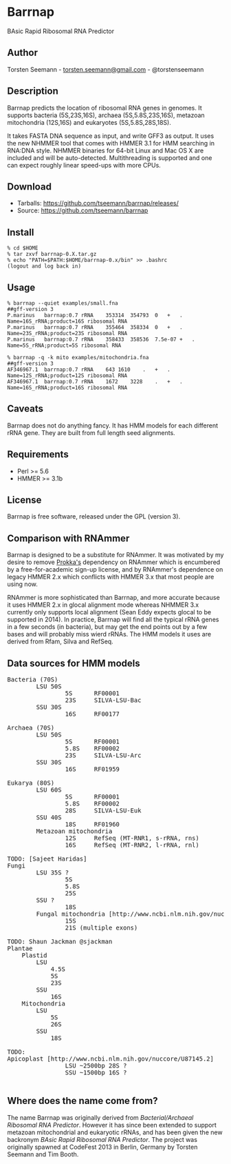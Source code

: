# Barrnap

BAsic Rapid Ribosomal RNA Predictor

## Author

Torsten Seemann - torsten.seemann@gmail.com - @torstenseemann

## Description

Barrnap predicts the location of ribosomal RNA genes in genomes.
It supports bacteria (5S,23S,16S), archaea (5S,5.8S,23S,16S),
metazoan mitochondria (12S,16S) and eukaryotes (5S,5.8S,28S,18S).

It takes FASTA DNA sequence as input, and write GFF3 as output.
It uses the new NHMMER tool that comes with HMMER 3.1 for HMM searching in RNA:DNA style.
NHMMER binaries for 64-bit Linux and Mac OS X are included and will be auto-detected.
Multithreading is supported and one can expect roughly linear speed-ups with more CPUs.

## Download

* Tarballs: https://github.com/tseemann/barrnap/releases/
* Source: https://github.com/tseemann/barrnap

## Install

    % cd $HOME
    % tar zxvf barrnap-0.X.tar.gz
    % echo "PATH=$PATH:$HOME/barrnap-0.x/bin" >> .bashrc
    (logout and log back in)

## Usage

    % barrnap --quiet examples/small.fna
    ##gff-version 3
    P.marinus	barrnap:0.7	rRNA	353314	354793	0	+	.	Name=16S_rRNA;product=16S ribosomal RNA
    P.marinus	barrnap:0.7	rRNA	355464	358334	0	+	.	Name=23S_rRNA;product=23S ribosomal RNA
    P.marinus	barrnap:0.7	rRNA	358433	358536	7.5e-07	+	.	Name=5S_rRNA;product=5S ribosomal RNA

    % barrnap -q -k mito examples/mitochondria.fna 
    ##gff-version 3
    AF346967.1	barrnap:0.7	rRNA	643	1610	.	+	.	Name=12S_rRNA;product=12S ribosomal RNA
    AF346967.1	barrnap:0.7	rRNA	1672	3228	.	+	.	Name=16S_rRNA;product=16S ribosomal RNA

## Caveats

Barrnap does not do anything fancy. It has HMM models for each different rRNA gene. 
They are built from full length seed alignments. 

## Requirements

* Perl >= 5.6
* HMMER >= 3.1b

## License

Barrnap is free software, released under the GPL (version 3).

## Comparison with RNAmmer

Barrnap is designed to be a substitute for RNAmmer. It was motivated by
my desire to remove <A HREF="https://github.com/tseemann/prokka">Prokka's</A> dependency on RNAmmer
which is encumbered by a free-for-academic sign-up license, and by RNAmmer's
dependence on legacy HMMER 2.x which conflicts with HMMER 3.x that most people are using now.

RNAmmer is more sophisticated than Barrnap, and more accurate because it uses HMMER 2.x in glocal alignment mode whereas NHMMER 3.x currently only supports local alignment (Sean Eddy expects glocal to be supported in 2014). In practice, Barrnap will find all the typical rRNA genes in a few seconds (in bacteria), but may get the end points out by a few bases and will probably miss wierd rRNAs. The HMM models it uses are derived from Rfam, Silva and RefSeq.

## Data sources for HMM models

<pre>
Bacteria (70S)  
        LSU 50S
                5S      RF00001
                23S     SILVA-LSU-Bac
        SSU 30S
                16S     RF00177

Archaea (70S)   
        LSU 50S
                5S      RF00001
                5.8S    RF00002
                23S     SILVA-LSU-Arc
        SSU 30S
                16S     RF01959

Eukarya (80S)   
        LSU 60S
                5S      RF00001
                5.8S    RF00002
                28S     SILVA-LSU-Euk
        SSU 40S
                18S     RF01960
        Metazoan mitochondria
                12S     RefSeq (MT-RNR1, s-rRNA, rns)
                16S     RefSeq (MT-RNR2, l-rRNA, rnl)       

TODO: [Sajeet Haridas]
Fungi
        LSU 35S ?
                5S
                5.8S
                25S
        SSU ?
                18S
        Fungal mitochondria [http://www.ncbi.nlm.nih.gov/nuccore/NC_001224.1]
                15S 
                21S (multiple exons)

TODO: Shaun Jackman @sjackman
Plantae
	Plastid <http://www.ncbi.nlm.nih.gov/nuccore/NC_009618>
		LSU
			4.5S
			5S
			23S
		SSU
			16S
	Mitochondria <http://www.ncbi.nlm.nih.gov/nuccore/NC_010303>
		LSU
			5S
			26S
		SSU
			18S

TODO:
Apicoplast [http://www.ncbi.nlm.nih.gov/nuccore/U87145.2]
                LSU ~2500bp 28S ?
                SSU ~1500bp 16S ?

</pre>

## Where does the name come from?

The name Barrnap was originally derived from _Bacterial/Archaeal Ribosomal RNA Predictor_.
However it has since been extended to support metazoan mitochondrial and eukaryotic rRNAs, and has been
given the new backronym _BAsic Rapid Ribosomal RNA Predictor_.
The project was originally spawned at CodeFest 2013 in Berlin, Germany 
by Torsten Seemann and Tim Booth.


